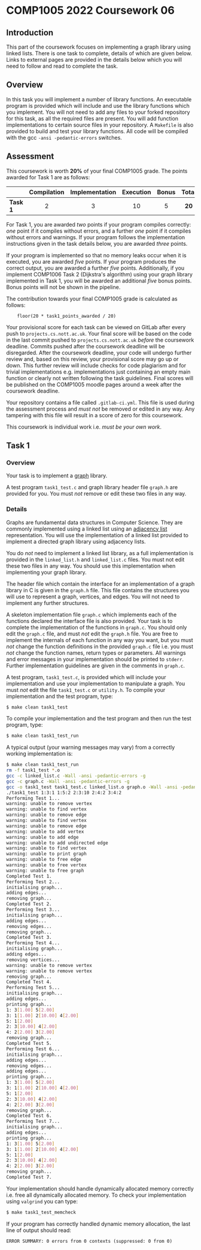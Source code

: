 # COMP1005 2022 Coursework 06

## Introduction

This part of the coursework focuses on implementing a graph library using linked lists. There is one task to complete, details of which are given below. Links to external pages are provided in the details below which you will need to follow and read to complete the task.

## Overview

In this task you will implement a number of library functions. An executable program is provided which will include and use the library functions which you implement. You will not need to add any files to your forked repository for this task, as all the required files are present. You will add function implementations to certain source files in your repository. A `Makefile` is also provided to build and test your library functions. All code will be compiled with the gcc `-ansi -pedantic-errors` switches.

## Assessment

This coursework is worth **20%** of your final COMP1005 grade. The points awarded for Task 1 are as follows:

|            | Compilation | Implementation | Execution  | Bonus | **Total** |
| ---------- | :---------: | :------------: | :-------:  | :---: | :-------: |
| **Task 1** | 2           | 3              | 10         | 5     | **20**    |


For Task 1, you are awarded *two* points if your program compiles correctly: *one* point if it compiles without errors, and a further *one* point if it compiles without errors and warnings. If your program follows the implementation instructions given in the task details below, you are awarded *three* points.

If your program is implemented so that no memory leaks occur when it is executed, you are awarded *five* points. If your program produces the correct output, you are awarded a further *five* points. Additionally, if you implement COMP1006 Task 2 (Dijkstra's algorithm) using your graph library implemented in Task 1, you will be awarded an additional *five* bonus points. Bonus points will not be shown in the pipeline.

The contribution towards your final COMP1005 grade is calculated as follows:

```maths
	floor(20 * task1_points_awarded / 20)
```

Your provisional score for each task can be viewed on GitLab after every push to `projects.cs.nott.ac.uk`. Your final score will be based on the code in the last commit pushed to `projects.cs.nott.ac.uk` *before* the coursework deadline. Commits pushed after the coursework deadline will be disregarded. After the coursework deadline, your code will undergo further review and, based on this review, your provisional score may go up or down. This further review will include checks for code plagiarism and for trivial implementations e.g. implementations just containing an empty main function or clearly not written following the task guidelines. Final scores will be published on the COMP1005 moodle pages around a week after the coursework deadline.

Your repository contains a file called `.gitlab-ci.yml`. This file is used during the assessment process and *must not* be removed or edited in any way. Any tampering with this file will result in a score of zero for this coursework.

This coursework is individual work i.e. *must be your own work*.

## Task 1

### Overview

Your task is to implement a [graph](https://en.wikipedia.org/wiki/Graph_(abstract_data_type)) library.

A test program `task1_test.c` and graph library header file `graph.h` are provided for you. You must *not* remove or edit these two files in any way.

### Details

Graphs are fundamental data structures in Computer Science. They are commonly implemented using a linked list using an [adjacency list](https://en.wikipedia.org/wiki/Adjacency_list) representation. You will use the implementation of a linked list provided to implement a directed graph library using adjacency lists.

You do *not* need to implement a linked list library, as a full implementation is provided in the `linked_list.h` and `linked_list.c` files. You must not edit these two files in any way. You should use this implementation when implementing your graph library.

The header file which contain the interface for an implementation of a graph library in C is given in the `graph.h` file. This file contains the structures you will use to represent a graph, vertices, and edges. You will not need to implement any further structures.

A skeleton implementation file `graph.c` which implements each of the functions declared the interface file is also provided. Your task is to complete the implementation of the functions in `graph.c`. You should only edit the `graph.c` file, and must *not* edit the `graph.h` file. You are free to implement the internals of each function in any way you want, but you must *not* change the function definitions in the provided `graph.c` file i.e. you must *not* change the function names, return types or parameters. All warnings and error messages in your implementation should be printed to `stderr`. Further implementation guidelines are given in the comments in `graph.c`.

A test program, `task1_test.c`, is provided which will include your implementation and use your implementation to manipulate a graph. You must *not* edit the file `task1_test.c` or `utility.h`. To compile your implementation and the test program, type:

```bash
$ make clean task1_test
```

To compile your implementation and the test program and then run the test program, type:

```bash
$ make clean task1_test_run
```

A typical output (your warning messages may vary) from a correctly working implementation is:

```bash
$ make clean task1_test_run
rm -f task1_test *.o
gcc -c linked_list.c -Wall -ansi -pedantic-errors -g
gcc -c graph.c -Wall -ansi -pedantic-errors -g
gcc -o task1_test task1_test.c linked_list.o graph.o -Wall -ansi -pedantic-errors -g
./task1_test 1:3:1 1:5:2 2:3:10 2:4:2 3:4:2
Performing Test 1...
warning: unable to remove vertex
warning: unable to find vertex
warning: unable to remove edge
warning: unable to find vertex
warning: unable to remove edge
warning: unable to add vertex
warning: unable to add edge
warning: unable to add undirected edge
warning: unable to find vertex
warning: unable to print graph
warning: unable to free edge
warning: unable to free vertex
warning: unable to free graph
Completed Test 1.
Performing Test 2...
initialising graph...
adding edges...
removing graph...
Completed Test 2.
Performing Test 3...
initialising graph...
adding edges...
removing edges...
removing graph...
Completed Test 3.
Performing Test 4...
initialising graph...
adding edges...
removing vertices...
warning: unable to remove vertex
warning: unable to remove vertex
removing graph...
Completed Test 4.
Performing Test 5...
initialising graph...
adding edges...
printing graph...
1: 3[1.00] 5[2.00]
3: 1[1.00] 2[10.00] 4[2.00]
5: 1[2.00]
2: 3[10.00] 4[2.00]
4: 2[2.00] 3[2.00]
removing graph...
Completed Test 5.
Performing Test 6...
initialising graph...
adding edges...
removing edges...
adding edges...
printing graph...
1: 3[1.00] 5[2.00]
3: 1[1.00] 2[10.00] 4[2.00]
5: 1[2.00]
2: 3[10.00] 4[2.00]
4: 2[2.00] 3[2.00]
removing graph...
Completed Test 6.
Performing Test 7...
initialising graph...
adding edges...
printing graph...
1: 3[1.00] 5[2.00]
3: 1[1.00] 2[10.00] 4[2.00]
5: 1[2.00]
2: 3[10.00] 4[2.00]
4: 2[2.00] 3[2.00]
removing graph...
Completed Test 7.
```

Your implementation should handle dynamically allocated memory correctly i.e. free all dynamically allocated memory. To check your implementation using `valgrind` you can type:

```bash
$ make task1_test_memcheck
```

If your program has correctly handled dynamic memory allocation, the last line of output should read:

```
ERROR SUMMARY: 0 errors from 0 contexts (suppressed: 0 from 0)
```
